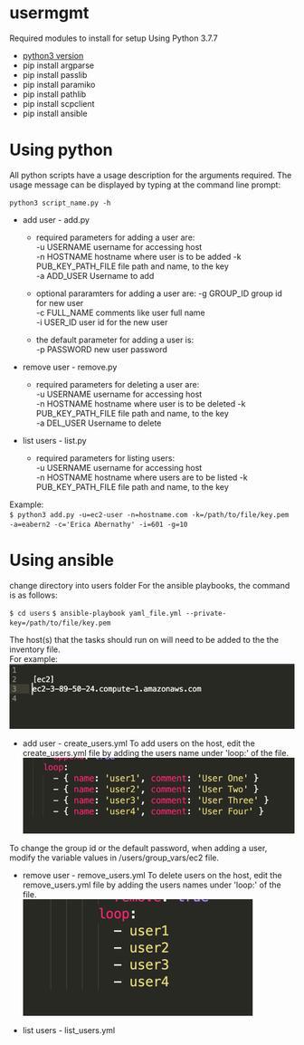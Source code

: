 # usermgmt

Required modules to install for setup
Using Python 3.7.7
* [python3 version](https://www.python.org/downloads/release/python-377/)
* pip install argparse
* pip install passlib
* pip install paramiko
* pip install pathlib
* pip install scpclient
* pip install ansible

Using python
============
All python scripts have a usage description for the arguments required.  The usage message can be displayed by typing at the command line prompt:  

`python3 script_name.py -h`

- add user - add.py
    - required parameters for adding a user are:  
    -u USERNAME           username for accessing host  
    -n HOSTNAME           hostname where user is to be added 
    -k PUB_KEY_PATH_FILE  file path and name, to the key   
    -a ADD_USER           Username to add  
    
    - optional pararamters for adding a user are:
    -g GROUP_ID           group id for new user  
    -c FULL_NAME          comments like user full name  
    -i USER_ID            user id for the new user 
    
    - the default parameter for adding a user is:  
    -p PASSWORD           new user password  

- remove user - remove.py
    - required parameters for deleting a user are:  
    -u USERNAME           username for accessing host  
    -n HOSTNAME           hostname where user is to be deleted 
    -k PUB_KEY_PATH_FILE  file path and name, to the key   
    -a DEL_USER           Username to delete  
    
- list users - list.py
    - required parameters for listing users:  
    -u USERNAME           username for accessing host  
    -n HOSTNAME           hostname where users are to be listed
    -k PUB_KEY_PATH_FILE  file path and name, to the key   

Example:  
`$ python3 add.py -u=ec2-user -n=hostname.com -k=/path/to/file/key.pem -a=eabern2 -c='Erica Abernathy' -i=601 -g=10`


Using ansible
=============

change directory into users folder
For the ansible playbooks, the command is as follows:

`$ cd users`
`$ ansible-playbook yaml_file.yml --private-key=/path/to/file/key.pem`

The host(s) that the tasks should run on will need to be added to the the inventory file.  
For example:
 ![hosts](https://github.com/eabern2/usermgmt/blob/master/images/hosts.png)
 
- add user - create_users.yml
To add users on the host, edit the create_users.yml file by adding the users name under 'loop:' of the file.  
 ![loop](https://github.com/eabern2/usermgmt/blob/master/images/loop.png)

To change the group id or the default password, when adding a user, modify the variable values in /users/group_vars/ec2 file.
 
- remove user - remove_users.yml
To delete users on the host, edit the remove_users.yml file by adding the users names under 'loop:' of the file.  
 ![loop2](https://github.com/eabern2/usermgmt/blob/master/images/loop2.png)
 
- list users - list_users.yml
